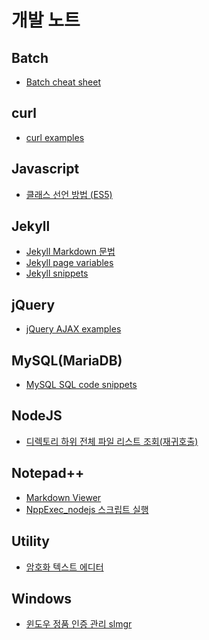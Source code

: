 ﻿# 개발 노트


## Batch
- [Batch cheat sheet](https://github.com/che-free/dev-note/blob/main/Batch/Batch%20cheat%20sheet.md)


## curl
- [curl examples](https://github.com/che-free/dev-note/blob/main/curl/curl%20examples.md)


## Javascript
- [클래스 선언 방법 (ES5)](https://github.com/che-free/dev-note/blob/main/Javascript/%ED%81%B4%EB%9E%98%EC%8A%A4%20%EC%84%A0%EC%96%B8%20%EB%B0%A9%EB%B2%95%20(ES5).md)


## Jekyll
- [Jekyll Markdown 문법](https://github.com/che-free/dev-note/blob/main/Jekyll/Jekyll%20Markdown%20%EB%AC%B8%EB%B2%95.md)
- [Jekyll page variables](https://github.com/che-free/dev-note/blob/main/Jekyll/Jekyll%20page%20variables.md)
- [Jekyll snippets](https://github.com/che-free/dev-note/blob/main/Jekyll/Jekyll%20snippets.md)


## jQuery
- [jQuery AJAX examples](https://github.com/che-free/dev-note/blob/main/jQuery/jQuery%20AJAX%20examples.md)


## MySQL(MariaDB)
- [MySQL SQL code snippets](https://github.com/che-free/dev-note/blob/main/MySQL(MariaDB)/MySQL%20SQL%20code%20snippets.md)


## NodeJS
- [디렉토리 하위 전체 파일 리스트 조회(재귀호출)](https://github.com/che-free/dev-note/blob/main/NodeJS/%EB%94%94%EB%A0%89%ED%86%A0%EB%A6%AC%20%ED%95%98%EC%9C%84%20%EC%A0%84%EC%B2%B4%20%ED%8C%8C%EC%9D%BC%20%EB%A6%AC%EC%8A%A4%ED%8A%B8%20%EC%A1%B0%ED%9A%8C(%EC%9E%AC%EA%B7%80%ED%98%B8%EC%B6%9C).md)


## Notepad++
- [Markdown Viewer](https://github.com/che-free/dev-note/blob/main/Notepad++/Markdown%20Viewer.md)
- [NppExec_nodejs 스크립트 실행](https://github.com/che-free/dev-note/blob/main/Notepad++/NppExec_nodejs%20%EC%8A%A4%ED%81%AC%EB%A6%BD%ED%8A%B8%20%EC%8B%A4%ED%96%89.md)


## Utility
- [암호화 텍스트 에디터](https://github.com/che-free/dev-note/blob/main/Utility/%EC%95%94%ED%98%B8%ED%99%94%20%ED%85%8D%EC%8A%A4%ED%8A%B8%20%EC%97%90%EB%94%94%ED%84%B0.md)


## Windows
- [윈도우 정품 인증 관리 slmgr](https://github.com/che-free/dev-note/blob/main/Windows/%EC%9C%88%EB%8F%84%EC%9A%B0%20%EC%A0%95%ED%92%88%20%EC%9D%B8%EC%A6%9D%20%EA%B4%80%EB%A6%AC%20slmgr.md)

